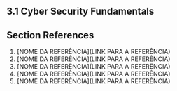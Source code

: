 ## 3.1 Cyber Security Fundamentals




## Section References

1. <a name="ref-?"></a>[NOME DA REFERÊNCIA](LINK PARA A REFERÊNCIA) <!-- REF-? -->
2. <a name="ref-?"></a>[NOME DA REFERÊNCIA](LINK PARA A REFERÊNCIA) <!-- REF-? -->
3. <a name="ref-?"></a>[NOME DA REFERÊNCIA](LINK PARA A REFERÊNCIA) <!-- REF-? -->
4. <a name="ref-?"></a>[NOME DA REFERÊNCIA](LINK PARA A REFERÊNCIA) <!-- REF-? -->
5. <a name="ref-?"></a>[NOME DA REFERÊNCIA](LINK PARA A REFERÊNCIA) <!-- REF-? -->